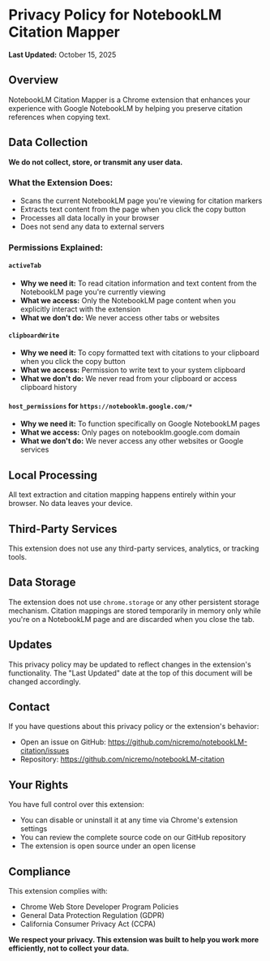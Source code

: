 # Privacy Policy for NotebookLM Citation Mapper

**Last Updated:** October 15, 2025

## Overview

NotebookLM Citation Mapper is a Chrome extension that enhances your experience with Google NotebookLM by helping you preserve citation references when copying text.

## Data Collection

**We do not collect, store, or transmit any user data.**

### What the Extension Does:
- Scans the current NotebookLM page you're viewing for citation markers
- Extracts text content from the page when you click the copy button
- Processes all data locally in your browser
- Does not send any data to external servers

### Permissions Explained:

#### `activeTab`
- **Why we need it:** To read citation information and text content from the NotebookLM page you're currently viewing
- **What we access:** Only the NotebookLM page content when you explicitly interact with the extension
- **What we don't do:** We never access other tabs or websites

#### `clipboardWrite`
- **Why we need it:** To copy formatted text with citations to your clipboard when you click the copy button
- **What we access:** Permission to write text to your system clipboard
- **What we don't do:** We never read from your clipboard or access clipboard history

#### `host_permissions` for `https://notebooklm.google.com/*`
- **Why we need it:** To function specifically on Google NotebookLM pages
- **What we access:** Only pages on notebooklm.google.com domain
- **What we don't do:** We never access any other websites or Google services

## Local Processing

All text extraction and citation mapping happens entirely within your browser. No data leaves your device.

## Third-Party Services

This extension does not use any third-party services, analytics, or tracking tools.

## Data Storage

The extension does not use `chrome.storage` or any other persistent storage mechanism. Citation mappings are stored temporarily in memory only while you're on a NotebookLM page and are discarded when you close the tab.

## Updates

This privacy policy may be updated to reflect changes in the extension's functionality. The "Last Updated" date at the top of this document will be changed accordingly.

## Contact

If you have questions about this privacy policy or the extension's behavior:
- Open an issue on GitHub: https://github.com/nicremo/notebookLM-citation/issues
- Repository: https://github.com/nicremo/notebookLM-citation

## Your Rights

You have full control over this extension:
- You can disable or uninstall it at any time via Chrome's extension settings
- You can review the complete source code on our GitHub repository
- The extension is open source under an open license

## Compliance

This extension complies with:
- Chrome Web Store Developer Program Policies
- General Data Protection Regulation (GDPR)
- California Consumer Privacy Act (CCPA)

**We respect your privacy. This extension was built to help you work more efficiently, not to collect your data.**
